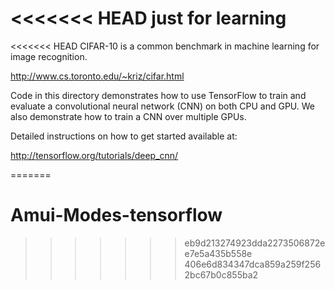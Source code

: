 <<<<<<< HEAD
just for learning
=======
<<<<<<< HEAD
CIFAR-10 is a common benchmark in machine learning for image recognition.

http://www.cs.toronto.edu/~kriz/cifar.html

Code in this directory demonstrates how to use TensorFlow to train and evaluate a convolutional neural network (CNN) on both CPU and GPU. We also demonstrate how to train a CNN over multiple GPUs.

Detailed instructions on how to get started available at:

http://tensorflow.org/tutorials/deep_cnn/

=======
# Amui-Modes-tensorflow
>>>>>>> eb9d213274923dda2273506872ee7e5a435b558e
>>>>>>> 406e6d834347dca859a259f2562bc67b0c855ba2
